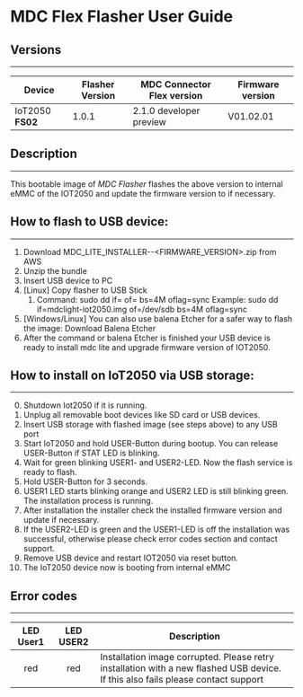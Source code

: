 # MDC Flex Flasher User Guide
## Versions
---
Device | Flasher Version | MDC Connector Flex version | Firmware version
--- | --- | --- | ---
IoT2050 **FS02** | 1.0.1 | 2.1.0 developer preview | V01.02.01


## Description
---

This bootable image of _MDC Flasher_ flashes the above version to internal eMMC of the IOT2050 and update the firmware version to if necessary.

## How to flash to USB device:
---

1. Download MDC_LITE_INSTALLER-<MDCVERSION>-<FIRMWARE_VERSION>.zip from AWS
2. Unzip the bundle
3. Insert USB device to PC
4. [Linux] Copy flasher to USB Stick
   1. Command: sudo dd if=<path to image> of=<your device> bs=4M oflag=sync
      Example: sudo dd if=mdclight-iot2050.img of=/dev/sdb bs=4M oflag=sync
5. [Windows/Linux] You can also use balena Etcher for a safer way to flash the image: Download Balena Etcher
6. After the command or balena Etcher is finished your USB device is ready to install mdc lite and upgrade firmware version of IOT2050.

## How to install on IoT2050 via USB storage:
---

0. Shutdown Iot2050 if it is running.
1. Unplug all removable boot devices like SD card or USB devices.
2. Insert USB storage with flashed image (see steps above) to any USB port
3. Start IoT2050 and hold USER-Button during bootup. You can release USER-Button if STAT LED is blinking.
4. Wait for green blinking USER1- and USER2-LED. Now the flash service is ready to flash.
5. Hold USER-Button for 3 seconds.
6. USER1 LED starts blinking orange and USER2 LED is still blinking green. The installation process is running.
7. After installation the installer check the installed firmware version and update if necessary.
8. If the USER2-LED is green and the USER1-LED is off the installation was successful, otherwise please check error codes section and contact support.
9. Remove USB device and restart IOT2050 via reset button.
10. The IoT2050 device now is booting from internal eMMC

## Error codes
---
LED User1 | LED USER2 | Description
:------: | :------: | -----
red   | red | Installation image corrupted. Please retry installation with a new flashed USB device. If this also fails please contact support